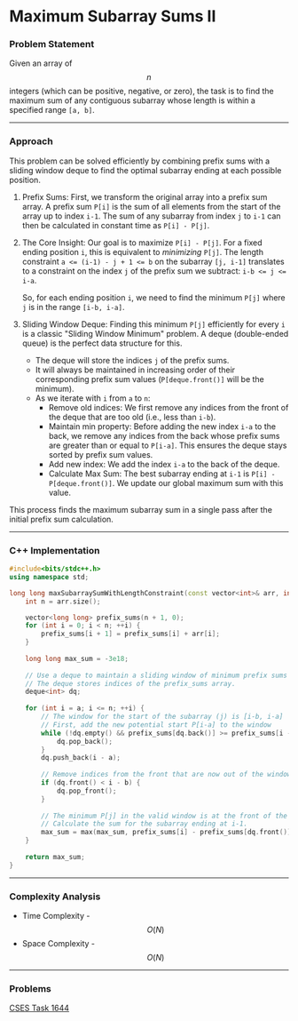 # Maximum Subarray Sums II

### Problem Statement

Given an array of $$n$$ integers (which can be positive, negative, or zero), the task is to find the maximum sum of any contiguous subarray whose length is within a specified range `[a, b]`.

***

### Approach

This problem can be solved efficiently by combining prefix sums with a sliding window deque to find the optimal subarray ending at each possible position.

1. Prefix Sums: First, we transform the original array into a prefix sum array. A prefix sum `P[i]` is the sum of all elements from the start of the array up to index `i-1`. The sum of any subarray from index `j` to `i-1` can then be calculated in constant time as `P[i] - P[j]`.
2.  The Core Insight: Our goal is to maximize `P[i] - P[j]`. For a fixed ending position `i`, this is equivalent to _minimizing_ `P[j]`. The length constraint `a <= (i-1) - j + 1 <= b` on the subarray `[j, i-1]` translates to a constraint on the index `j` of the prefix sum we subtract: `i-b <= j <= i-a`.

    So, for each ending position `i`, we need to find the minimum `P[j]` where `j` is in the range `[i-b, i-a]`.
3. Sliding Window Deque: Finding this minimum `P[j]` efficiently for every `i` is a classic "Sliding Window Minimum" problem. A deque (double-ended queue) is the perfect data structure for this.
   * The deque will store the indices `j` of the prefix sums.
   * It will always be maintained in increasing order of their corresponding prefix sum values (`P[deque.front()]` will be the minimum).
   * As we iterate with `i` from `a` to `n`:
     * Remove old indices: We first remove any indices from the front of the deque that are too old (i.e., less than `i-b`).
     * Maintain min property: Before adding the new index `i-a` to the back, we remove any indices from the back whose prefix sums are greater than or equal to `P[i-a]`. This ensures the deque stays sorted by prefix sum values.
     * Add new index: We add the index `i-a` to the back of the deque.
     * Calculate Max Sum: The best subarray ending at `i-1` is `P[i] - P[deque.front()]`. We update our global maximum sum with this value.

This process finds the maximum subarray sum in a single pass after the initial prefix sum calculation.

***

### C++ Implementation

```cpp
#include<bits/stdc++.h>
using namespace std;

long long maxSubarraySumWithLengthConstraint(const vector<int>& arr, int a, int b) {
    int n = arr.size();

    vector<long long> prefix_sums(n + 1, 0);
    for (int i = 0; i < n; ++i) {
        prefix_sums[i + 1] = prefix_sums[i] + arr[i];
    }
    
    long long max_sum = -3e18;
    
    // Use a deque to maintain a sliding window of minimum prefix sums
    // The deque stores indices of the prefix_sums array.
    deque<int> dq;
    
    for (int i = a; i <= n; ++i) {
        // The window for the start of the subarray (j) is [i-b, i-a]
        // First, add the new potential start P[i-a] to the window
        while (!dq.empty() && prefix_sums[dq.back()] >= prefix_sums[i - a]) {
            dq.pop_back();
        }
        dq.push_back(i - a);
        
        // Remove indices from the front that are now out of the window [i-b, i-a]
        if (dq.front() < i - b) {
            dq.pop_front();
        }
        
        // The minimum P[j] in the valid window is at the front of the deque.
        // Calculate the sum for the subarray ending at i-1.
        max_sum = max(max_sum, prefix_sums[i] - prefix_sums[dq.front()]);
    }
    
    return max_sum;
}
```

***

### Complexity Analysis

* Time Complexity - $$O(N)$$
* Space Complexity - $$O(N)$$

***

### Problems

[CSES Task 1644](https://cses.fi/problemset/task/1644)

